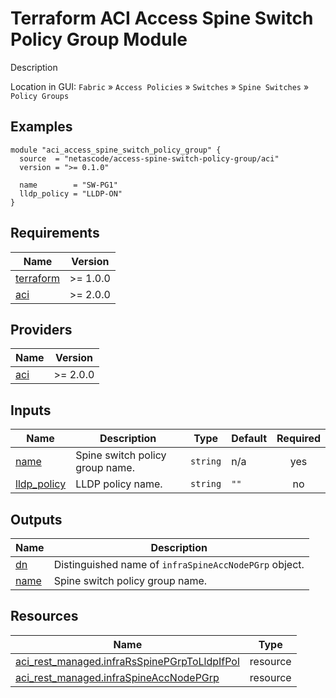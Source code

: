 <!-- BEGIN_TF_DOCS -->
# Terraform ACI Access Spine Switch Policy Group Module

Description

Location in GUI:
`Fabric` » `Access Policies` » `Switches` » `Spine Switches` » `Policy Groups`

## Examples

```hcl
module "aci_access_spine_switch_policy_group" {
  source  = "netascode/access-spine-switch-policy-group/aci"
  version = ">= 0.1.0"

  name        = "SW-PG1"
  lldp_policy = "LLDP-ON"
}
```

## Requirements

| Name | Version |
|------|---------|
| <a name="requirement_terraform"></a> [terraform](#requirement\_terraform) | >= 1.0.0 |
| <a name="requirement_aci"></a> [aci](#requirement\_aci) | >= 2.0.0 |

## Providers

| Name | Version |
|------|---------|
| <a name="provider_aci"></a> [aci](#provider\_aci) | >= 2.0.0 |

## Inputs

| Name | Description | Type | Default | Required |
|------|-------------|------|---------|:--------:|
| <a name="input_name"></a> [name](#input\_name) | Spine switch policy group name. | `string` | n/a | yes |
| <a name="input_lldp_policy"></a> [lldp\_policy](#input\_lldp\_policy) | LLDP policy name. | `string` | `""` | no |

## Outputs

| Name | Description |
|------|-------------|
| <a name="output_dn"></a> [dn](#output\_dn) | Distinguished name of `infraSpineAccNodePGrp` object. |
| <a name="output_name"></a> [name](#output\_name) | Spine switch policy group name. |

## Resources

| Name | Type |
|------|------|
| [aci_rest_managed.infraRsSpinePGrpToLldpIfPol](https://registry.terraform.io/providers/CiscoDevNet/aci/latest/docs/resources/rest_managed) | resource |
| [aci_rest_managed.infraSpineAccNodePGrp](https://registry.terraform.io/providers/CiscoDevNet/aci/latest/docs/resources/rest_managed) | resource |
<!-- END_TF_DOCS -->